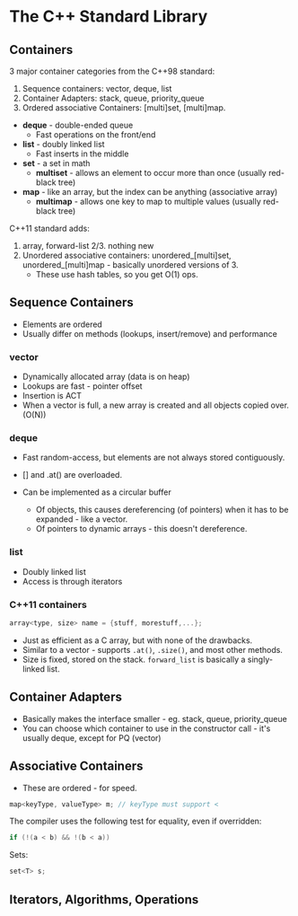 The C++ Standard Library
==================
## Containers
3 major container categories from the C++98 standard:

1. Sequence containers: vector, deque, list
2. Container Adapters: stack, queue, priority_queue
3. Ordered associative Containers: [multi]set, [multi]map.

* **deque** - double-ended queue
    * Fast operations on the front/end
* **list** - doubly linked list
    * Fast inserts in the middle
* **set** - a set in math
    * **multiset** - allows an element to occur more than once (usually red-black tree)
* **map** - like an array, but the index can be anything (associative array)
    * **multimap** - allows one key to map to multiple values (usually red-black tree)

C++11 standard adds:
1. array, forward-list
2/3. nothing new
4. Unordered associative containers: unordered_[multi]set, unordered_[multi]map - basically unordered versions of 3.
    * These use hash tables, so you get O(1) ops.

## Sequence Containers
* Elements are ordered 
* Usually differ on methods (lookups, insert/remove) and performance

### vector
* Dynamically allocated array (data is on heap)
* Lookups are fast - pointer offset
* Insertion is ACT
* When a vector is full, a new array is created and all objects copied over. (O(N))

### deque
* Fast random-access, but elements are not always stored contiguously.
* [] and .at() are overloaded.

* Can be implemented as a circular buffer
    * Of objects, this causes dereferencing (of pointers) when it has to be expanded - like a vector.
    * Of pointers to dynamic arrays - this doesn't dereference.

### list
* Doubly linked list
* Access is through iterators

### C++11 containers
```C++
array<type, size> name = {stuff, morestuff,...};
```
* Just as efficient as a C array, but with none of the drawbacks.
* Similar to a vector - supports `.at()`, `.size()`, and most other methods.
* Size is fixed, stored on the stack.
`forward_list` is basically a singly-linked list.

## Container Adapters
* Basically makes the interface smaller - eg. stack, queue, priority_queue
* You can choose which container to use in the constructor call - it's usually deque, except for PQ (vector)

## Associative Containers
* These are ordered - for speed.

```C++
map<keyType, valueType> m; // keyType must support < 
```

The compiler uses the following test for equality, even if overridden:
```C++
if (!(a < b) && !(b < a))
```

Sets:
```C++
set<T> s;
```
## Iterators, Algorithms, Operations


